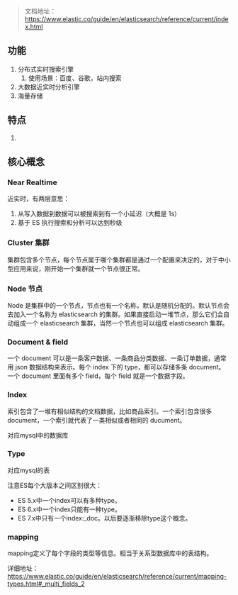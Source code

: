 > 文档地址：https://www.elastic.co/guide/en/elasticsearch/reference/current/index.html

## 功能
1. 分布式实时搜索引擎
    1. 使用场景：百度、谷歌，站内搜索
2. 大数据近实时分析引擎
3. 海量存储

## 特点
1. 

## 核心概念

### Near Realtime
近实时，有两层意思：

1. 从写入数据到数据可以被搜索到有一个小延迟（大概是 1s）
2. 基于 ES 执行搜索和分析可以达到秒级

### Cluster 集群

集群包含多个节点，每个节点属于哪个集群都是通过一个配置来决定的，对于中小型应用来说，刚开始一个集群就一个节点很正常。

### Node 节点
Node 是集群中的一个节点，节点也有一个名称，默认是随机分配的。默认节点会去加入一个名称为 elasticsearch 的集群。如果直接启动一堆节点，那么它们会自动组成一个 elasticsearch 集群，当然一个节点也可以组成 elasticsearch 集群。

### Document & field
一个 document 可以是一条客户数据、一条商品分类数据、一条订单数据，通常用 json 数据结构来表示。每个 index 下的 type，都可以存储多条 document。一个 document 里面有多个 field，每个 field 就是一个数据字段。

### Index
索引包含了一堆有相似结构的文档数据，比如商品索引。一个索引包含很多 document，一个索引就代表了一类相似或者相同的 ducument。

对应mysql中的数据库

### Type
对应mysql的表

注意ES每个大版本之间区别很大：
- ES 5.x中一个index可以有多种type。
- ES 6.x中一个index只能有一种type。
- ES 7.x中只有一个index:_doc。以后要逐渐移除type这个概念。

### mapping
mapping定义了每个字段的类型等信息。相当于关系型数据库中的表结构。

详细地址：https://www.elastic.co/guide/en/elasticsearch/reference/current/mapping-types.html#_multi_fields_2
